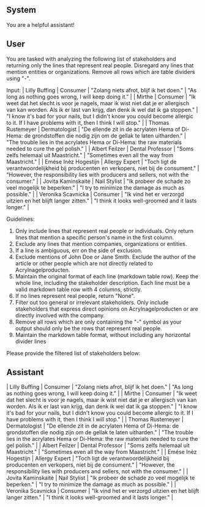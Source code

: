 ## System

You are a helpful assistant!

## User


You are tasked with analyzing the following list of stakeholders and returning only the lines that represent real people. Disregard any lines that mention entities or organizations. Remove all rows which are table dividers using "-".

Input:
| Lilly Buffing | Consumer | "Zolang niets afrot, blijf ik het doen." | "As long as nothing goes wrong, I will keep doing it." |
| Mirthe | Consumer | "Ik weet dat het slecht is voor je nagels, maar ik wist niet dat je er allergisch van kan worden. Als ik er last van krijg, dan denk ik wel dat ik ga stoppen." | "I know it's bad for your nails, but I didn't know you could become allergic to it. If I have problems with it, then I think I will stop." |
| Thomas Rustemeyer | Dermatologist | "De ellende zit in de acrylaten Hema of Di-Hema: de grondstoffen die nodig zijn om de gellak te laten uitharden." | "The trouble lies in the acrylates Hema or Di-Hema: the raw materials needed to cure the gel polish." |
| Albert Feilzer | Dental Professor | "Soms zelfs helemaal uit Maastricht." | "Sometimes even all the way from Maastricht." |
| Emése Inèz Hogestijn | Allergy Expert | "Toch ligt de verantwoordelijkheid bij producenten en verkopers, niet bij de consument." | "However, the responsibility lies with producers and sellers, not with the consumer." |
| Jovita Kaminskaitė | Nail Stylist | "Ik probeer de schade zo veel mogelijk te beperken." | "I try to minimize the damage as much as possible." |
| Veronika Scavnicka | Consumer | "Ik vind het er verzorgd uitzien en het blijft langer zitten." | "I think it looks well-groomed and it lasts longer." |

Guidelines:
1. Only include lines that represent real people or individuals. Only return lines that mention a specific person's name in the first column.
2. Exclude any lines that mention companies, organizations or entities.
3. If a line is ambiguous, err on the side of exclusion.
4. Exclude mentions of John Doe or Jane Smith. Exclude the author of the article or other people which are not directly related to Acrylnagelproducten.
5. Maintain the original format of each line (markdown table row). Keep the whole line, including the stakeholder description. Each line must be a valid markdown table row with 4 columns, strictly.
6. If no lines represent real people, return "None".
7. Filter out too general or irrelevant stakeholders. Only include stakeholders that express direct opinions on Acrylnagelproducten or are directly involved with the company.
8. Remove all rows which are only containing the "-" symbol as your output should only be the rows that represent real people.
9. Maintain the markdown table format, without including any horizontal divider lines

Please provide the filtered list of stakeholders below:
        

## Assistant

| Lilly Buffing | Consumer | "Zolang niets afrot, blijf ik het doen." | "As long as nothing goes wrong, I will keep doing it." |
| Mirthe | Consumer | "Ik weet dat het slecht is voor je nagels, maar ik wist niet dat je er allergisch van kan worden. Als ik er last van krijg, dan denk ik wel dat ik ga stoppen." | "I know it's bad for your nails, but I didn't know you could become allergic to it. If I have problems with it, then I think I will stop." |
| Thomas Rustemeyer | Dermatologist | "De ellende zit in de acrylaten Hema of Di-Hema: de grondstoffen die nodig zijn om de gellak te laten uitharden." | "The trouble lies in the acrylates Hema or Di-Hema: the raw materials needed to cure the gel polish." |
| Albert Feilzer | Dental Professor | "Soms zelfs helemaal uit Maastricht." | "Sometimes even all the way from Maastricht." |
| Emése Inèz Hogestijn | Allergy Expert | "Toch ligt de verantwoordelijkheid bij producenten en verkopers, niet bij de consument." | "However, the responsibility lies with producers and sellers, not with the consumer." |
| Jovita Kaminskaitė | Nail Stylist | "Ik probeer de schade zo veel mogelijk te beperken." | "I try to minimize the damage as much as possible." |
| Veronika Scavnicka | Consumer | "Ik vind het er verzorgd uitzien en het blijft langer zitten." | "I think it looks well-groomed and it lasts longer." |

